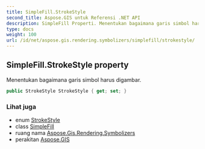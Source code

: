 ```yaml
---
title: SimpleFill.StrokeStyle
second_title: Aspose.GIS untuk Referensi .NET API
description: SimpleFill Properti. Menentukan bagaimana garis simbol harus digambar.
type: docs
weight: 100
url: /id/net/aspose.gis.rendering.symbolizers/simplefill/strokestyle/
---
```

## SimpleFill.StrokeStyle property

Menentukan bagaimana garis simbol harus digambar.

```csharp
public StrokeStyle StrokeStyle { get; set; }
```

### Lihat juga

* enum [StrokeStyle](../../../aspose.gis.rendering/strokestyle/)
* class [SimpleFill](../)
* ruang nama [Aspose.Gis.Rendering.Symbolizers](../../simplefill/)
* perakitan [Aspose.GIS](../../../)


